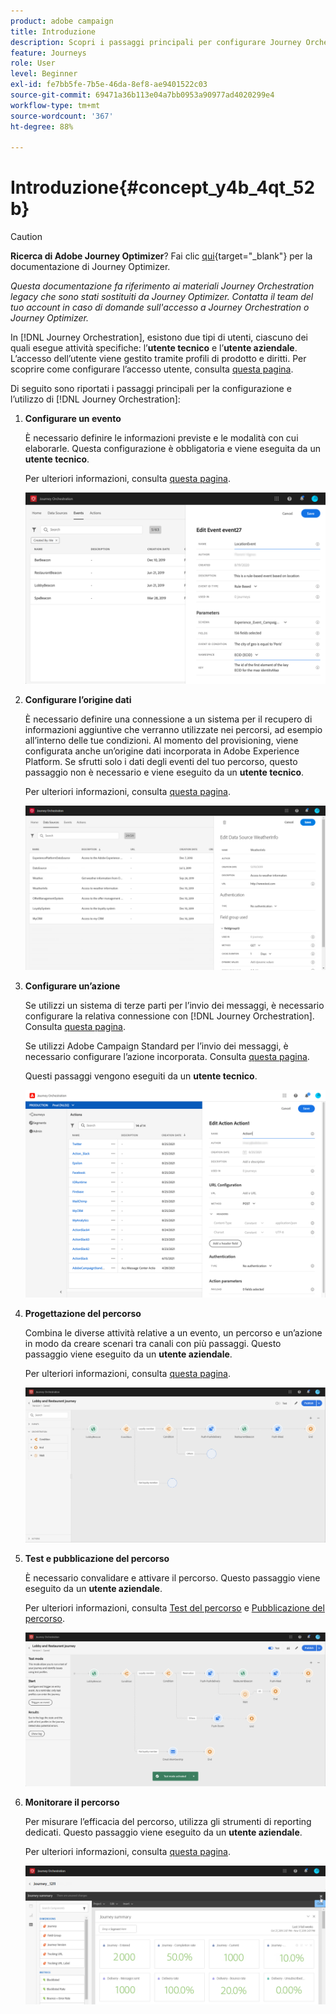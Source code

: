 ```yaml
---
product: adobe campaign
title: Introduzione
description: Scopri i passaggi principali per configurare Journey Orchestration e creare il primo percorso.
feature: Journeys
role: User
level: Beginner
exl-id: fe7bb5fe-7b5e-46da-8ef8-ae9401522c03
source-git-commit: 69471a36b113e04a7bb0953a90977ad4020299e4
workflow-type: tm+mt
source-wordcount: '367'
ht-degree: 88%

---
```


# Introduzione{#concept_y4b_4qt_52b}


>[!CAUTION]
>
>**Ricerca di Adobe Journey Optimizer**? Fai clic [qui](https://experienceleague.adobe.com/it/docs/journey-optimizer/using/ajo-home){target="_blank"} per la documentazione di Journey Optimizer.
>
>
>_Questa documentazione fa riferimento ai materiali Journey Orchestration legacy che sono stati sostituiti da Journey Optimizer. Contatta il team del tuo account in caso di domande sull&#39;accesso a Journey Orchestration o Journey Optimizer._




In [!DNL Journey Orchestration], esistono due tipi di utenti, ciascuno dei quali esegue attività specifiche: l’**utente tecnico** e l’**utente aziendale**. L’accesso dell’utente viene gestito tramite profili di prodotto e diritti. Per scoprire come configurare l’accesso utente, consulta [questa pagina](../about/access-management.md).

Di seguito sono riportati i passaggi principali per la configurazione e l’utilizzo di [!DNL Journey Orchestration]:

1. **Configurare un evento**

   È necessario definire le informazioni previste e le modalità con cui elaborarle. Questa configurazione è obbligatoria e viene eseguita da un **utente tecnico**.

   Per ulteriori informazioni, consulta [questa pagina](../event/about-events.md).

   ![](../assets/journey7.png)

1. **Configurare l’origine dati**

   È necessario definire una connessione a un sistema per il recupero di informazioni aggiuntive che verranno utilizzate nei percorsi, ad esempio all’interno delle tue condizioni. Al momento del provisioning, viene configurata anche un’origine dati incorporata in Adobe Experience Platform. Se sfrutti solo i dati degli eventi del tuo percorso, questo passaggio non è necessario e viene eseguito da un **utente tecnico**.

   Per ulteriori informazioni, consulta [questa pagina](../datasource/about-data-sources.md).

   ![](../assets/journey22.png)

1. **Configurare un’azione**

   Se utilizzi un sistema di terze parti per l’invio dei messaggi, è necessario configurare la relativa connessione con [!DNL Journey Orchestration]. Consulta [questa pagina](../action/about-custom-action-configuration.md).

   Se utilizzi Adobe Campaign Standard per l’invio dei messaggi, è necessario configurare l’azione incorporata. Consulta [questa pagina](../action/working-with-adobe-campaign.md).

   Questi passaggi vengono eseguiti da un **utente tecnico**.

   ![](../assets/custom2.png)

1. **Progettazione del percorso**

   Combina le diverse attività relative a un evento, un percorso e un’azione in modo da creare scenari tra canali con più passaggi. Questo passaggio viene eseguito da un **utente aziendale**.

   Per ulteriori informazioni, consulta [questa pagina](../building-journeys/journey.md).

   ![](../assets/journeyuc2_24.png)

1. **Test e pubblicazione del percorso**

   È necessario convalidare e attivare il percorso. Questo passaggio viene eseguito da un **utente aziendale**.

   Per ulteriori informazioni, consulta [Test del percorso](../building-journeys/testing-the-journey.md) e [Pubblicazione del percorso](../building-journeys/publishing-the-journey.md).

   ![](../assets/journeyuc2_32bis.png)

1. **Monitorare il percorso**

   Per misurare l’efficacia del percorso, utilizza gli strumenti di reporting dedicati. Questo passaggio viene eseguito da un **utente aziendale**.

   Per ulteriori informazioni, consulta [questa pagina](../reporting/about-journey-reports.md).

   ![](../assets/dynamic_report_journey_12.png)
